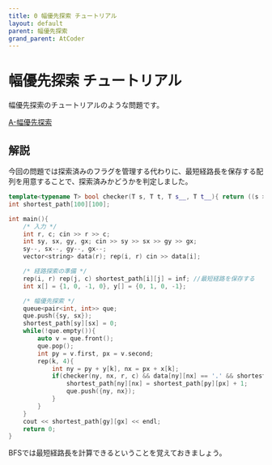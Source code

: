 ```yaml
---
title: 0 幅優先探索 チュートリアル
layout: default
parent: 幅優先探索
grand_parent: AtCoder
---
```


# 幅優先探索 チュートリアル
幅優先探索のチュートリアルのような問題です。

<a href="https://atcoder.jp/contests/atc002/tasks/abc007_3" target="_blank">A-幅優先探索</a>

## 解説

今回の問題では探索済みのフラグを管理する代わりに、最短経路長を保存する配列を用意することで、探索済みかどうかを判定しました。

```cpp
template<typename T> bool checker(T s, T t, T s__, T t__){ return ((s >= 0 && t >= 0 && s < s__ && t < t__) ? true : false); }
int shortest_path[100][100];

int main(){
    /* 入力 */
    int r, c; cin >> r >> c;
    int sy, sx, gy, gx; cin >> sy >> sx >> gy >> gx;
    sy--, sx--, gy--, gx--;
    vector<string> data(r); rep(i, r) cin >> data[i];

    /* 経路探索の準備 */
    rep(i, r) rep(j, c) shortest_path[i][j] = inf; //最短経路を保存する
    int x[] = {1, 0, -1, 0}, y[] = {0, 1, 0, -1};

    /* 幅優先探索 */
    queue<pair<int, int>> que;
    que.push({sy, sx});
    shortest_path[sy][sx] = 0;
    while(!que.empty()){
        auto v = que.front();
        que.pop();
        int py = v.first, px = v.second;
        rep(k, 4){
            int ny = py + y[k], nx = px + x[k];
            if(checker(ny, nx, r, c) && data[ny][nx] == '.' && shortest_path[ny][nx] == inf){
                shortest_path[ny][nx] = shortest_path[py][px] + 1;
                que.push({ny, nx});
            }
        }
    }
    cout << shortest_path[gy][gx] << endl;
    return 0;
}
```

BFSでは最短経路長を計算できるということを覚えておきましょう。